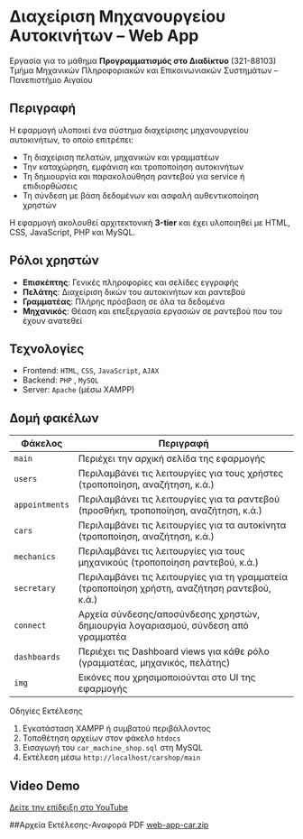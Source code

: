 
# Διαχείριση Μηχανουργείου Αυτοκινήτων – Web App

Εργασία για το μάθημα **Προγραμματισμός στο Διαδίκτυο** (321-88103)  
Τμήμα Μηχανικών Πληροφοριακών και Επικοινωνιακών Συστημάτων – Πανεπιστήμιο Αιγαίου

## Περιγραφή

Η εφαρμογή υλοποιεί ένα σύστημα διαχείρισης μηχανουργείου αυτοκινήτων, το οποίο επιτρέπει:
- Τη διαχείριση πελατών, μηχανικών και γραμματέων
- Την καταχώρηση, εμφάνιση και τροποποίηση αυτοκινήτων
- Τη δημιουργία και παρακολούθηση ραντεβού για service ή επιδιορθώσεις
- Τη σύνδεση με βάση δεδομένων και ασφαλή αυθεντικοποίηση χρηστών

Η εφαρμογή ακολουθεί αρχιτεκτονική **3-tier** και έχει υλοποιηθεί με HTML, CSS, JavaScript, PHP και MySQL.

## Ρόλοι χρηστών
- **Επισκέπτης**: Γενικές πληροφορίες και σελίδες εγγραφής
- **Πελάτης**: Διαχείριση δικών του αυτοκινήτων και ραντεβού
- **Γραμματέας**: Πλήρης πρόσβαση σε όλα τα δεδομένα
- **Μηχανικός**: Θέαση και επεξεργασία εργασιών σε ραντεβού που του έχουν ανατεθεί

## Τεχνολογίες
- Frontend: `HTML`, `CSS`, `JavaScript`, `AJAX`
- Backend: `PHP` , `MySQL`
- Server: `Apache` (μέσω XAMPP)

## Δομή φακέλων
| Φάκελος        | Περιγραφή |
|----------------|-----------|
| `main`         | Περιέχει την αρχική σελίδα της εφαρμογής |
| `users`        | Περιλαμβάνει τις λειτουργίες για τους χρήστες (τροποποίηση, αναζήτηση, κ.ά.) |
| `appointments` | Περιλαμβάνει τις λειτουργίες για τα ραντεβού (προσθήκη, τροποποίηση, αναζήτηση, κ.ά.) |
| `cars`         | Περιλαμβάνει τις λειτουργίες για τα αυτοκίνητα (τροποποίηση, αναζήτηση, κ.ά.) |
| `mechanics`    | Περιλαμβάνει τις λειτουργίες για τους μηχανικούς (τροποποίηση ραντεβού, κ.ά.) |
| `secretary`    | Περιλαμβάνει τις λειτουργίες για τη γραμματεία (τροποποίηση χρήστη, αναζήτηση ραντεβού, κ.ά.) |
| `connect`      | Αρχεία σύνδεσης/αποσύνδεσης χρηστών, δημιουργία λογαριασμού, σύνδεση από γραμματέα |
| `dashboards`   | Περιέχει τις Dashboard views για κάθε ρόλο (γραμματέας, μηχανικός, πελάτης) |
| `img`          | Εικόνες που χρησιμοποιούνται στο UI της εφαρμογής |

Οδηγίες Εκτέλεσης
1. Εγκατάσταση XAMPP ή συμβατού περιβάλλοντος
2. Τοποθέτηση αρχείων στον φάκελο `htdocs`
3. Εισαγωγή του `car_machine_shop.sql` στη MySQL
4. Εκτέλεση μέσω `http://localhost/carshop/main`

## Video Demo
[ Δείτε την επίδειξη στο YouTube](https://youtu.be/96M8CFyl3YE?feature=shared)

##Αρχεία Εκτέλεσης-Αναφορά PDF
[web-app-car.zip](https://github.com/user-attachments/files/20845594/web-app-car.zip)
